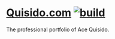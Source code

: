 # [Quisido.com](https://quisido.com/) [![build](https://travis-ci.com/CharlesStover/quisido.com.svg?branch=master)](https://travis-ci.com/CharlesStover/quisido.com)

The professional portfolio of Ace Quisido.
